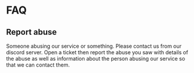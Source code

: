 # FAQ

## Report abuse

Someone abusing our service or something. Please contact us from our discord server. Open a ticket then report the abuse you saw with details of the abuse as well as information about the person abusing our service so that we can contact them.

